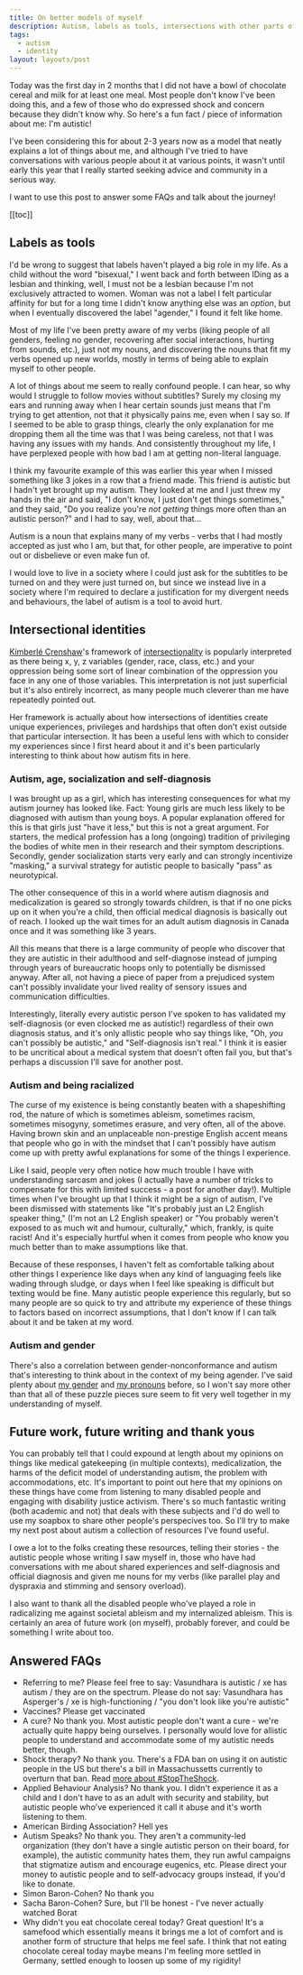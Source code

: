 ```yaml
---
title: On better models of myself
description: Autism, labels as tools, intersections with other parts of who I am, and FAQs.
tags:
  - autism
  - identity
layout: layouts/post
---
```


Today was the first day in 2 months that I did not have a bowl of chocolate cereal and milk for at least one meal. Most people don't know I've been doing this, and a few of those who do expressed shock and concern because they didn't know why. So here's a fun fact / piece of information about me: I'm autistic!

I've been considering this for about 2-3 years now as a model that neatly explains a lot of things about me, and although I've tried to have conversations with various people about it at various points, it wasn't until early this year that I really started seeking advice and community in a serious way.

I want to use this post to answer some FAQs and talk about the journey!

[[toc]]

## Labels as tools

I'd be wrong to suggest that labels haven't played a big role in my life. As a child without the word "bisexual," I went back and forth between IDing as a lesbian and thinking, well, I must not be a lesbian because I'm not exclusively attracted to women. Woman was not a label I felt particular affinity for but for a long time I didn't know anything else was an _option_, but when I eventually discovered the label "agender," I found it felt like home.

Most of my life I've been pretty aware of my verbs (liking people of all genders, feeling no gender, recovering after social interactions, hurting from sounds, etc.), just not my nouns, and discovering the nouns that fit my verbs opened up new worlds, mostly in terms of being able to explain myself to other people.

A lot of things about me seem to really confound people. I can hear, so why would I struggle to follow movies without subtitles? Surely my closing my ears and running away when I hear certain sounds just means that I'm trying to get attention, not that it physically pains me, even when I say so. If I seemed to be able to grasp things, clearly the only explanation for me dropping them all the time was that I was being careless, not that I was having any issues with my hands. And consistently throughout my life, I have perplexed people with how bad I am at getting non-literal language.

I think my favourite example of this was earlier this year when I missed something like 3 jokes in a row that a friend made. This friend is autistic but I hadn't yet brought up my autism. They looked at me and I just threw my hands in the air and said, "I don't know, I just don't get things sometimes," and they said, "Do you realize you're _not getting_ things more often than an autistic person?" and I had to say, well, about that...

Autism is a noun that explains many of my verbs - verbs that I had mostly accepted as just who I am, but that, for other people, are imperative to point out or disbelieve or even make fun of.

I would love to live in a society where I could just ask for the subtitles to be turned on and they were just turned on, but since we instead live in a society where I'm required to declare a justification for my divergent needs and behaviours, the label of autism is a tool to avoid hurt.

## Intersectional identities

[Kimberlé Crenshaw](https://en.wikipedia.org/wiki/Kimberl%C3%A9_Williams_Crenshaw)'s framework of [intersectionality](https://en.wikipedia.org/wiki/Intersectionality) is popularly interpreted as there being x, y, z variables (gender, race, class, etc.) and your oppression being some sort of linear combination of the oppression you face in any one of those variables. This interpretation is not just superficial but it's also entirely incorrect, as many people much cleverer than me have repeatedly pointed out.

Her framework is actually about how intersections of identities create unique experiences, privileges and hardships that often don't exist outside that particular intersection. It has been a useful lens with which to consider my experiences since I first heard about it and it's been particularly interesting to think about how autism fits in here.

### Autism, age, socialization and self-diagnosis

I was brought up as a girl, which has interesting consequences for what my autism journey has looked like. Fact: Young girls are much less likely to be diagnosed with autism than young boys. A popular explanation offered for this is that girls just "have it less," but this is not a great argument. For starters, the medical profession has a long (ongoing) tradition of privileging the bodies of white men in their research and their symptom descriptions. Secondly, gender socialization starts very early and can strongly incentivize "masking," a survival strategy for autistic people to basically "pass" as neurotypical.

The other consequence of this in a world where autism diagnosis and medicalization is geared so strongly towards children, is that if no one picks up on it when you're a child, then official medical diagnosis is basically out of reach. I looked up the wait times for an adult autism diagnosis in Canada once and it was something like 3 years.

All this means that there is a large community of people who discover that they are autistic in their adulthood and self-diagnose instead of jumping through years of bureaucratic hoops only to potentially be dismissed anyway. After all, not having a piece of paper from a prejudiced system can't possibly invalidate your lived reality of sensory issues and communication difficulties.

Interestingly, literally every autistic person I've spoken to has validated my self-diagnosis (or even clocked me as autistic!) regardless of their own diagnosis status, and it's only allistic people who say things like, "Oh, _you_ can't possibly be autistic," and "Self-diagnosis isn't real." I think it is easier to be uncritical about a medical system that doesn't often fail you, but that's perhaps a discussion I'll save for another post.

### Autism and being racialized

The curse of my existence is being constantly beaten with a shapeshifting rod, the nature of which is sometimes ableism, sometimes racism, sometimes misogyny, sometimes erasure, and very often, all of the above. Having brown skin and an unplaceable non-prestige English accent means that people who go in with the mindset that I can't possibly have autism come up with pretty awful explanations for some of the things I experience.

Like I said, people very often notice how much trouble I have with understanding sarcasm and jokes (I actually have a number of tricks to compensate for this with limited success - a post for another day!). Multiple times when I've brought up that I think it might be a sign of autism, I've been dismissed with statements like "It's probably just an L2 English speaker thing," (I'm not an L2 English speaker) or "You probably weren't exposed to as much wit and humour, culturally," which, frankly, is quite racist! And it's especially hurtful when it comes from people who know you much better than to make assumptions like that.

Because of these responses, I haven't felt as comfortable talking about other things I experience like days when any kind of languaging feels like wading through sludge, or days when I feel like speaking is difficult but texting would be fine. Many autistic people experience this regularly, but so many people are so quick to try and attribute my experience of these things to factors based on incorrect assumptions, that I don't know if I can talk about it and be taken at my word.

### Autism and gender

There's also a correlation between gender-nonconformance and autism that's interesting to think about in the context of my being agender. I've said plenty about [my gender](/posts/2021-07-14-gender-repeal/) and [my pronouns](/posts/2021-07-14-neopronouns/) before, so I won't say more other than that all of these puzzle pieces sure seem to fit very well together in my understanding of myself.

## Future work, future writing and thank yous

You can probably tell that I could expound at length about my opinions on things like medical gatekeeping (in multiple contexts), medicalization, the harms of the deficit model of understanding autism, the problem with accommodations, etc. It's important to point out here that my opinions on these things have come from listening to many disabled people and engaging with disability justice activism. There's so much fantastic writing (both academic and not) that deals with these subjects and I'd do well to use my soapbox to share other people's perspecives too. So I'll try to make my next post about autism a collection of resources I've found useful.

I owe a lot to the folks creating these resources, telling their stories - the autistic people whose writing I saw myself in, those who have had conversations with me about shared experiences and self-diagnosis and official diagnosis and given me nouns for my verbs (like parallel play and dyspraxia and stimming and sensory overload).

I also want to thank all the disabled people who've played a role in radicalizing me against societal ableism and my internalized ableism. This is certainly an area of future work (on myself), probably forever, and could be something I write about too.

## Answered FAQs

- Referring to me? Please feel free to say: Vasundhara is autistic / xe has autism / they are on the spectrum. Please do not say: Vasundhara has Asperger's / xe is high-functioning / "you don't look like you're autistic"
- Vaccines? Please get vaccinated
- A cure? No thank you. Most autistic people don't want a cure - we're actually quite happy being ourselves. I personally would love for allistic people to understand and accommodate some of my autistic needs better, though.
- Shock therapy? No thank you. There's a FDA ban on using it on autistic people in the US but there's a bill in Massachussetts currently to overturn that ban. Read [more about #StopTheShock](https://docs.google.com/document/d/1xb4UuoykoedaZX9lyoPIhFwdV1qrG9fnQVeIkp6TRjM/edit).
- Applied Behaviour Analysis? No thank you. I didn't experience it as a child and I don't have to as an adult with security and stability, but autistic people who've experienced it call it abuse and it's worth listening to them.
- American Birding Association? Hell yes
- Autism Speaks? No thank you. They aren't a community-led organization (they don't have a single autistic person on their board, for example), the autistic community hates them, they run awful campaigns that stigmatize autism and encourage eugenics, etc. Please direct your money to autistic people and to self-advocacy groups instead, if you'd like to donate.
- Simon Baron-Cohen? No thank you
- Sacha Baron-Cohen? Sure, but I'll be honest - I've never actually watched Borat
- Why didn't you eat chocolate cereal today? Great question! It's a samefood which essentially means it brings me a lot of comfort and is another form of structure that helps me feel safe. I think that not eating chocolate cereal today maybe means I'm feeling more settled in Germany, settled enough to loosen up some of my rigidity!
